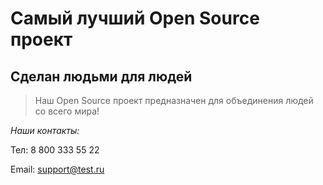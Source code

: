 # Самый лучший Open Source проект

## Сделан людьми для людей

> Наш Open Source проект предназначен для объединения людей со всего мира!

_Наши контакты:_ 

Тел: 8 800 333 55 22 

Email: support@test.ru
